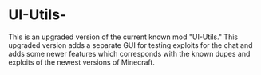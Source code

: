 # UI-Utils-
This is an upgraded version of the current known mod "UI-Utils." This upgraded version adds a separate GUI for testing exploits for the chat and adds some newer features which corresponds with the known dupes and exploits of the newest versions of Minecraft. 
